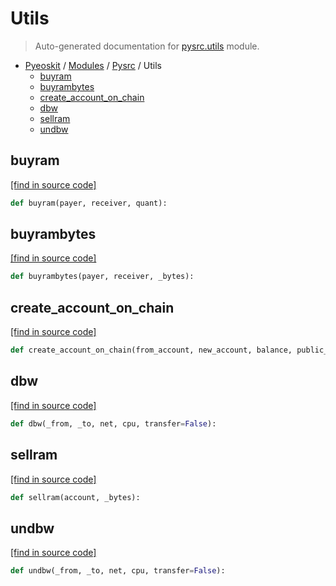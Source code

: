 # Utils

> Auto-generated documentation for [pysrc.utils](https://github.com/AMAX-DAO-DEV/pyamaxkit/blob/master/pysrc/utils.py) module.

- [Pyeoskit](../README.md#pyeoskit-index) / [Modules](../MODULES.md#pyeoskit-modules) / [Pysrc](index.md#pysrc) / Utils
    - [buyram](#buyram)
    - [buyrambytes](#buyrambytes)
    - [create_account_on_chain](#create_account_on_chain)
    - [dbw](#dbw)
    - [sellram](#sellram)
    - [undbw](#undbw)

## buyram

[[find in source code]](https://github.com/AMAX-DAO-DEV/pyamaxkit/blob/master/pysrc/utils.py#L16)

```python
def buyram(payer, receiver, quant):
```

## buyrambytes

[[find in source code]](https://github.com/AMAX-DAO-DEV/pyamaxkit/blob/master/pysrc/utils.py#L12)

```python
def buyrambytes(payer, receiver, _bytes):
```

## create_account_on_chain

[[find in source code]](https://github.com/AMAX-DAO-DEV/pyamaxkit/blob/master/pysrc/utils.py#L5)

```python
def create_account_on_chain(from_account, new_account, balance, public_key):
```

## dbw

[[find in source code]](https://github.com/AMAX-DAO-DEV/pyamaxkit/blob/master/pysrc/utils.py#L23)

```python
def dbw(_from, _to, net, cpu, transfer=False):
```

## sellram

[[find in source code]](https://github.com/AMAX-DAO-DEV/pyamaxkit/blob/master/pysrc/utils.py#L20)

```python
def sellram(account, _bytes):
```

## undbw

[[find in source code]](https://github.com/AMAX-DAO-DEV/pyamaxkit/blob/master/pysrc/utils.py#L32)

```python
def undbw(_from, _to, net, cpu, transfer=False):
```
